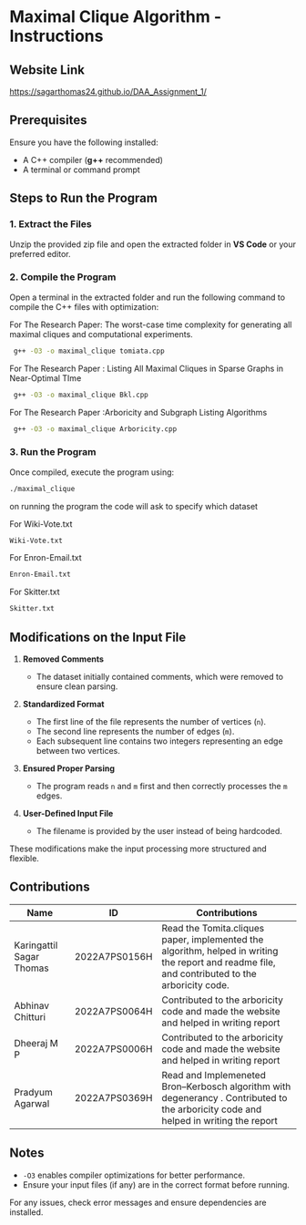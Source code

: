 # Maximal Clique Algorithm - Instructions
## Website Link
https://sagarthomas24.github.io/DAA_Assignment_1/
## Prerequisites
Ensure you have the following installed:

- A C++ compiler (**g++** recommended)
- A terminal or command prompt

## Steps to Run the Program

### 1. Extract the Files
Unzip the provided zip file and open the extracted folder in **VS Code** or your preferred editor.

### 2. Compile the Program
Open a terminal in the extracted folder and run the following command to compile the C++ files with optimization:

For The Research Paper:  The worst-case time complexity for generating all maximal cliques and computational experiments.
```bash
 g++ -O3 -o maximal_clique tomiata.cpp
```

For The Research Paper :  Listing All Maximal Cliques in Sparse Graphs in Near-Optimal TIme
```bash
 g++ -O3 -o maximal_clique Bkl.cpp
```
For The Research Paper :Arboricity and Subgraph Listing Algorithms
```bash
 g++ -O3 -o maximal_clique Arboricity.cpp
```





### 3. Run the Program
Once compiled, execute the program using:

```bash
./maximal_clique
```
on running the program the code will ask to specify which dataset 

For Wiki-Vote.txt
``` bash
Wiki-Vote.txt
```
For Enron-Email.txt
```bash
Enron-Email.txt
```
For Skitter.txt
``` bash
Skitter.txt
```


## Modifications on the Input File  

1. **Removed Comments**  
   - The dataset initially contained comments, which were removed to ensure clean parsing.  

2. **Standardized Format**  
   - The first line of the file represents the number of vertices (`n`).  
   - The second line represents the number of edges (`m`).  
   - Each subsequent line contains two integers representing an edge between two vertices.  

3. **Ensured Proper Parsing**  
   - The program reads `n` and `m` first and then correctly processes the `m` edges.  

4. **User-Defined Input File**  
   - The filename is provided by the user instead of being hardcoded.  

These modifications make the input processing more structured and flexible.


## Contributions  

| Name                        | ID               | Contributions                                                                 |
|-----------------------------|-----------------|-------------------------------------------------------------------------------|
| Karingattil Sagar Thomas    | 2022A7PS0156H   | Read the Tomita.cliques paper, implemented the algorithm, helped in writing the report and readme file, and contributed to the arboricity code.     |
| Abhinav Chitturi            | 2022A7PS0064H   | Contributed to the arboricity code and made the website and helped in writing report                                                                |
| Dheeraj M P                 | 2022A7PS0006H   | Contributed to the arboricity code and made the website and helped in writing report                                                                |
| Pradyum Agarwal             | 2022A7PS0369H   | Read and Implemeneted Bron–Kerbosch algorithm with degenerancy . Contributed to the arboricity code and helped in writing the report                |

                                                                  



## Notes
- `-O3` enables compiler optimizations for better performance.
- Ensure your input files (if any) are in the correct format before running.

For any issues, check error messages and ensure dependencies are installed.
